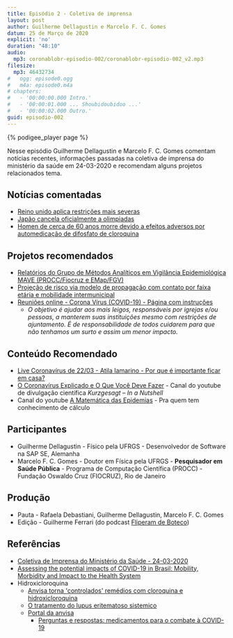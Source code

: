 ```yaml
---
title: Episódio 2 - Coletiva de imprensa
layout: post
author: Guilherme Dellagustin e Marcelo F. C. Gomes
datum: 25 de Março de 2020
explicit: 'no'
duration: "48:10"
audio:
  mp3: coronablobr-episodio-002/coronablobr-episodio-002_v2.mp3
filesize:
  mp3: 46432734
#   ogg: episode0.ogg
#   m4a: episode0.m4a
# chapters:
#   - '00:00:00.000 Intro.'
#   - '00:00:01.000 ... Shoubidoubidoo ...'
#   - '00:00:02.000 Outro.'
guid: episodio-002
---
```


{% podigee_player page %}

Nesse episódio Guilherme Dellagustin e Marcelo F. C. Gomes comentam notícias recentes, informações passadas na coletiva de imprensa do ministério da saúde em 24-03-2020 e recomendam alguns projetos relacionados tema.

## Notícias comentadas

- [Reino unido aplica restrições mais severas](https://youtu.be/vJycNmK7KPk)
- [Japão cancela oficialmente a olimpiadas](https://news.un.org/en/story/2020/03/1060082)
- [Homen de cerca de 60 anos morre devido a efeitos adversos por automedicação de difosfato de cloroquina](http://bannerhealth.mediaroom.com/chloroquinephosphate)

## Projetos recomendados

- [Relatórios do Grupo de Métodos Analíticos em Vigilância Epidemiológica MAVE (PROCC/Fiocruz e EMap/FGV)](https://gitlab.procc.fiocruz.br/mave/repo)
- [Projeção de risco via modelo de propagação com contato por faixa etária e mobilidade intermunicipal](https://covid-19-risk.github.io/map/brazil/pt)
- [Reuniões online - Corona Vírus (COVID-19) - Página com instruções](https://coronabr.github.io/reunioes-online)
  - _O objetivo é ajudar aos mais leigos, responsáveis por igrejas e/ou pessoas, a manterem suas instituições mesmo com restrições de ajuntamento. É de responsabilidade de todos cuidarem para que não tenhamos um surto e assim um menor impacto._

## Conteúdo Recomendado

- [Live Coronavírus de 22/03 - Atila Iamarino - Por que é importante ficar em casa?](https://youtu.be/HXmt0j1gtDU)
- [O Coronavírus Explicado e O Que Você Deve Fazer](https://youtu.be/BtN-goy9VOY) - Canal do youtube de divulgação científica _Kurzgesagt – In a Nutshell_
- Canal do youtube [A Matemática das Epidemias](https://www.youtube.com/channel/UCZFllLoI5kB4o_6w59YVzAA) - Pra quem tem conhecimento de cálculo

## Participantes

* Guilherme Dellagustin - Físico pela UFRGS - Desenvolvedor de Software na SAP SE, Alemanha
* Marcelo F. C. Gomes - Doutor em Física pela UFRGS - **Pesquisador em Saúde Pública** - Programa de Computação Científica (PROCC) - Fundação Oswaldo Cruz (FIOCRUZ), Rio de Janeiro

## Produção

* Pauta - Rafaela Debastiani, Guilherme Dellagustin, Marcelo F. C. Gomes
* Edição - Guilherme Ferrari (do podcast [Fliperam de Boteco](https://fliperamadeboteco.com/))

## Referências

- [Coletiva de Imprensa do Ministério da Saúde - 24-03-2020](https://youtu.be/HOfMW-K105k)
- [Assessing the potential impacts of COVID-19 in Brasil: Mobility, Morbidity and Impact to the Health System](https://www.medrxiv.org/content/10.1101/2020.03.19.20039131v1)
- Hidroxicloroquina
  - [Anvisa torna 'controlados' remédios com cloroquina e hidroxicloroquina](https://saude.estadao.com.br/noticias/geral,anvisa-torna-controlados-remedios-com-cloroquina-e-hidroxicloroquina,70003242686)
  - [O tratamento do lupus eritematoso sistemico](https://www.reumatologia.org.br/orientacoes-ao-paciente/o-tratamento-do-lupus-eritematoso-sistemico/)
  - [Portal da anvisa](http://portal.anvisa.gov.br/noticias?p_p_id=101_INSTANCE_FXrpx9qY7FbU&p_p_col_id=column-2&p_p_col_pos=1&p_p_col_count=2&_101_INSTANCE_FXrpx9qY7FbU_groupId=219201&_101_INSTANCE_FXrpx9qY7FbU_urlTitle=hidroxicloroquina-vira-produto-controlado&_101_INSTANCE_FXrpx9qY7FbU_struts_action=%2Fasset_publisher%2Fview_content&_101_INSTANCE_FXrpx9qY7FbU_assetEntryId=5818322&_101_INSTANCE_FXrpx9qY7FbU_type=content)
    - [Perguntas e respostas: medicamentos para o combate à COVID-19](http://portal.anvisa.gov.br/documents/219201/4340788/Perguntas+e+respostas_COVID+19+Ascom.pdf/f2819214-f3f1-45db-9a42-de858593d098)